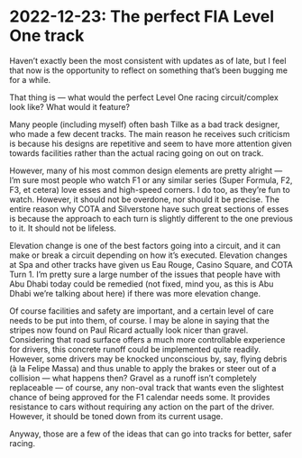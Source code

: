 2022-12-23: The perfect FIA Level One track
========================
Haven’t exactly been the most consistent with updates as of late, but I feel that now is the opportunity to reflect on something that’s been bugging me for a while.

That thing is — what would the perfect Level One racing circuit/complex look like? What would it feature?

Many people (including myself) often bash Tilke as a bad track designer, who made a few decent tracks. The main reason he receives such criticism is because his designs are repetitive and seem to have more attention given towards facilities rather than the actual racing going on out on track.

However, many of his most common design elements are pretty alright — I’m sure most people who watch F1 or any similar series (Super Formula, F2, F3, et cetera) love esses and high-speed corners. I do too, as they’re fun to watch. However, it should not be overdone, nor should it be precise. The entire reason why COTA and Silverstone have such great sections of esses is because the approach to each turn is slightly different to the one previous to it. It should not be lifeless.

Elevation change is one of the best factors going into a circuit, and it can make or break a circuit depending on how it’s executed. Elevation changes at Spa and other tracks have given us Eau Rouge, Casino Square, and COTA Turn 1. I’m pretty sure a large number of the issues that people have with Abu Dhabi today could be remedied (not fixed, mind you, as this is Abu Dhabi we’re talking about here) if there was more elevation change.

Of course facilities and safety are important, and a certain level of care needs to be put into them, of course. I may be alone in saying that the stripes now found on Paul Ricard actually look nicer than gravel. Considering that road surface offers a much more controllable experience for drivers, this concrete runoff could be implemented quite readily. However, some drivers may be knocked unconscious by, say, flying debris (à la Felipe Massa) and thus unable to apply the brakes or steer out of a collision — what happens then? Gravel as a runoff isn’t completely replaceable — of course, any non-oval track that wants even the slightest chance of being approved for the F1 calendar needs some. It provides resistance to cars without requiring any action on the part of the driver. However, it should be toned down from its current usage.

Anyway, those are a few of the ideas that can go into tracks for better, safer racing.

